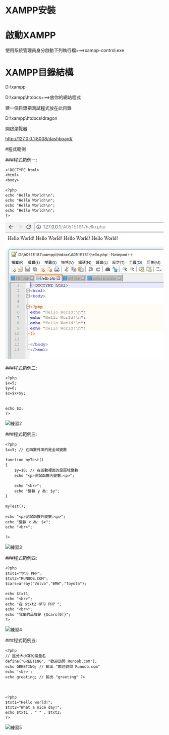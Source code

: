 
# XAMPP安裝

# 啟動XAMPP

使用系統管理員身分啟動下列執行檔===>xampp-control.exe

# XAMPP目錄結構

D:\xampp

D:\xampp\htdocs===>放你的網站程式

建一個目錄把測試程式放在此目錄

D:\xampp\htdocs\dragon

開啟瀏覽器

http://127.0.0.1:8008/dashboard/

#程式範例

###程式範例一:
```
<!DOCTYPE html> 
<html> 
<body> 

<?php 
echo "Hello World!\n"; 
echo "Hello World!\n"; 
echo "Hello World!\n"; 
echo "Hello World!\n"; 
?> 
```
</body> 
</html>

 ![練習1](ex1.jpg)

###程式範例二:
```
<?php
$x=5;
$y=6;
$z=$x+$y;


echo $z;
?>
```

![練習2](pic/ex2.jpg)

###程式範例三:
```
<?php 
$x=5; // 在函數外面的是全域變數 

function myTest() 
{ 
    $y=10; // 在函數裡面的是區域變數 
    echo "<p>測試函數內變數:<p>"; 
    
    echo "<br>"; 
    echo "變數 y 為: $y"; 
}  

myTest(); 

echo "<p>測試函數外變數:<p>"; 
echo "變數 x 為: $x"; 
echo "<br>"; 

?>
```

![練習3](pic/ex3.jpg)

###程式範例四:
```
<?php
$txt1="学习 PHP";
$txt2="RUNOOB.COM";
$cars=array("Volvo","BMW","Toyota");
 
echo $txt1;
echo "<br>";
echo "在 $txt2 学习 PHP ";
echo "<br>";
echo "我车的品牌是 {$cars[0]}";
?>
```

![練習4](pic/ex4.jpg)

###程式範例五:
```
<?php 
// 區分大小寫的常量名 
define("GREETING", "歡迎訪問 Runoob.com"); 
echo GREETING; // 輸出 "歡迎訪問 Runoob.com" 
echo '<br>'; 
echo greeting; // 輸出 "greeting" ?>

 

<?php 
$txt1="Hello world!"; 
$txt2="What a nice day!"; 
echo $txt1 . " " . $txt2; 
?>
```
 
![練習5](pic/ex5.jpg)
